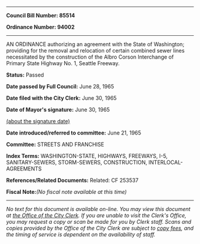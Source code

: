 

********

**Council Bill Number: 85514**
   
**Ordinance Number: 94002**
********

 AN ORDINANCE authorizing an agreement with the State of Washington; providing for the removal and relocation of certain combined sewer lines necessitated by the construction of the Albro Corson Interchange of Primary State Highway No. 1, Seattle Freeway.

**Status:** Passed
   
**Date passed by Full Council:** June 28, 1965
   
**Date filed with the City Clerk:** June 30, 1965
   
**Date of Mayor's signature:** June 30, 1965
   
[(about the signature date)](/~public/approvaldate.htm)
   
   
   
**Date introduced/referred to committee:** June 21, 1965
   
**Committee:** STREETS AND FRANCHISE
   
   
**Index Terms:** WASHINGTON-STATE, HIGHWAYS, FREEWAYS, I-5, SANITARY-SEWERS, STORM-SEWERS, CONSTRUCTION, INTERLOCAL-AGREEMENTS

**References/Related Documents:** Related: CF 253537

**Fiscal Note:**_(No fiscal note available at this time)_
********

_No text for this document is available on-line. You may view this document at [the Office of the City Clerk](http://www.seattle.gov/leg/clerk/contactUs.htm). If you are unable to visit the Clerk's Office, you may request a copy or scan be made for you by Clerk staff. Scans and copies provided by the Office of the City Clerk are subject to [copy fees](http://clerk.seattle.gov/~public/clerkfees.htm), and the timing of service is dependent on the availability of staff._

